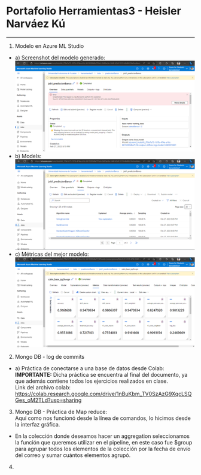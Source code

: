 # Portafolio Herramientas3 - Heisler Narváez Kú
--------------------------------------------------------------------------------------------------------
1) Modelo en Azure ML Studio  
* a) Screenshot del modelo generado:
![Completado](https://github.com/a16003022/Portafolio_Herramientas3/blob/main/Completado.png)
* b) Models:
![Modelos](https://github.com/a16003022/Portafolio_Herramientas3/blob/main/Modelos.png)
* c) Métricas del mejor modelo:
![Metricas](https://github.com/a16003022/Portafolio_Herramientas3/blob/main/Metricas.png)
2) Mongo DB - log de commits
* a) Práctica de conectarse a una base de datos desde Colab:<br>
   <b>IMPORTANTE:</b> Dicha práctica se encuentra al final del documento, ya que además contiene todos los ejercicios realizados en clase.<br>
    Link del archivo colab: https://colab.research.google.com/drive/1nBuKbm_TV0SzAzG9XqcLSQGes_oM2TLd?usp=sharing 
3) Mongo DB - Práctica de Map reduce: <br>
    Aquí como nos funcionó desde la línea de comandos, lo hicimos desde la interfaz gráfica.<br>
* En la colección donde deseamos hacer un aggregation seleccionamos la función que queremos utilizar en el pipeline, en este caso fue $group para agrupar todos los elementos de la colección por la fecha de envío del correo y sumar cuántos elementos agrupó.<br>

4) 
